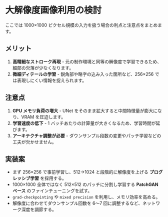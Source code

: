 # 大解像度画像利用の検討

ここでは 1000×1000 ピクセル規模の入力を扱う場合の利点と注意点をまとめます。

## メリット
1. **高精細なストローク再現** - 元の制作環境と同等の解像度で学習できるため、細部の欠落が少なくなります。
2. **微細ディテールの学習** - 鋭角部や略字の込み入った箇所など、256×256 では表現しにくい情報を捉えられます。

## 注意点
1. **GPU メモリ負荷の増大** - UNet をそのまま拡大すると中間特徴量が膨大になり、VRAM を圧迫します。
2. **学習速度の低下** - 1 バッチあたりの計算量が大きくなるため、学習時間が延びます。
3. **アーキテクチャ調整が必要** - ダウンサンプル段数の変更やパッチ学習などの工夫が欠かせません。

## 実装案
- まず 256×256 で事前学習し、512→1024 と段階的に解像度を上げる **プログレッシブ学習** を採用する。
- 1000×1000 全体ではなく 512×512 のパッチに分割し学習する **PatchGAN ベース** のファインチューニングを試す。
- `grad-checkpointing` や `mixed precision` を利用し、メモリ効率を高める。
- 解像度に合わせてダウンサンプル回数を 6～7 回に調整するなど、ネットワーク深度を調節する。
